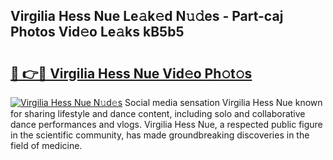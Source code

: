 ## Virgilia Hess Nue Le𝚊k𝚎d N𝚞𝚍es - Part-caj Photos Vid𝚎o Le𝚊ks kB5b5

# <h2><a href="http://fb5ioz5.evod.top/?m=Virgilia+Hess+Nue">🔗 👉🔴 Virgilia Hess Nue Vid𝚎o Ph𝚘t𝚘s</a></h2>

[![Virgilia Hess Nue N𝚞d𝚎s](https://i.imgur.com/8V9OHl7.gif)](http://fb5ioz5.evod.top/?m=Virgilia+Hess+Nue)
Social media sensation Virgilia Hess Nue known for sharing lifestyle and dance content, including solo and collaborative dance performances and vlogs. Virgilia Hess Nue, a respected public figure in the scientific community, has made groundbreaking discoveries in the field of medicine. 
